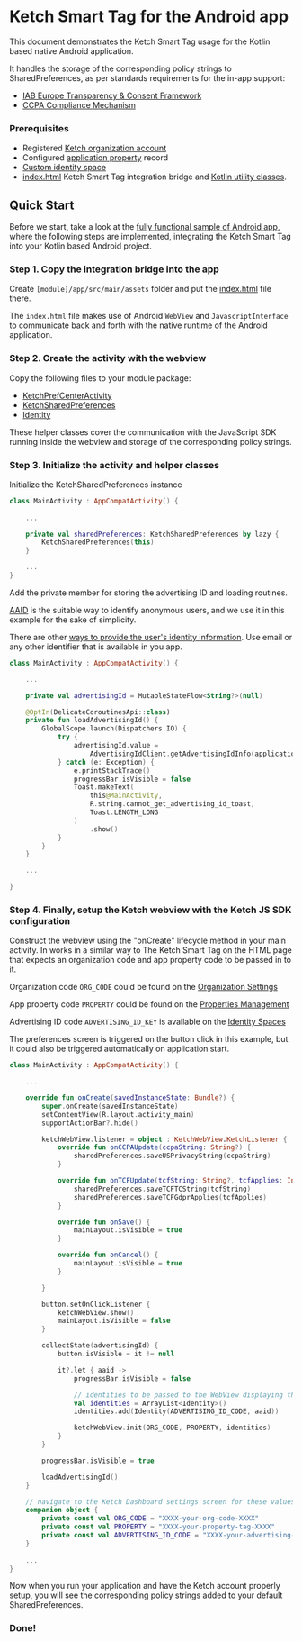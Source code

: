 # Ketch Smart Tag for the Android app

This document demonstrates the Ketch Smart Tag usage for the Kotlin based native Android application.

It handles the storage of the corresponding policy strings to SharedPreferences,
as per standards requirements for the in-app support:
- [IAB Europe Transparency & Consent Framework](https://github.com/InteractiveAdvertisingBureau/GDPR-Transparency-and-Consent-Framework/blob/master/TCFv2/IAB%20Tech%20Lab%20-%20CMP%20API%20v2.md#in-app-details)
- [CCPA Compliance Mechanism](https://github.com/InteractiveAdvertisingBureau/USPrivacy/blob/master/CCPA/USP%20API.md#in-app-support)

### Prerequisites
- Registered [Ketch organization account](https://app.ketch.com/settings/organization)
- Configured [application property](https://app.ketch.com/deployment/applications) record
- [Custom identity space](https://docs.ketch.com/hc/en-us/articles/360063594173-Managing-Properties#configuring-data-layer-setup-0-9)
- [index.html](./app/src/main/assets/index.html) Ketch Smart Tag integration bridge and [Kotlin utility classes](./app/src/main/java/com/ketch/sample/pref/).

## Quick Start

Before we start, take a look at the [fully functional sample of Android app](./../Android%20Ketch%20Pref%20Center%20using%20Kotlin),
where the following steps are implemented, integrating the Ketch Smart Tag into your Kotlin based Android project.

### Step 1. Copy the integration bridge into the app

Create `[module]/app/src/main/assets` folder and put the [index.html](./app/src/main/assets/index.html) file there.

The `index.html` file makes use of Android `WebView` and `JavascriptInterface` to
communicate back and forth with the native runtime of the Android application.

### Step 2. Create the activity with the webview

Copy the following files to your module package:
- [KetchPrefCenterActivity](./app/src/main/java/com/ketch/sample/pref/KetchWebView.kt)
- [KetchSharedPreferences](./app/src/main/java/com/ketch/sample/pref/KetchSharedPreferences.kt)
- [Identity](./app/src/main/java/com/ketch/sample/pref/Identity.kt)

These helper classes cover the communication with the JavaScript SDK
running inside the webview and storage of the corresponding policy strings.

### Step 3. Initialize the activity and helper classes

Initialize the KetchSharedPreferences instance

```kotlin
class MainActivity : AppCompatActivity() {
    
    ...

    private val sharedPreferences: KetchSharedPreferences by lazy {
        KetchSharedPreferences(this)
    }

    ...
}
```

Add the private member for storing the advertising ID and loading routines.

[AAID](https://developer.android.com/training/articles/ad-id) is the suitable way to identify anonymous users,
and we use it in this example for the sake of simplicity.

There are other [ways to provide the user's identity information](https://docs.ketch.com/hc/en-us/articles/1500003453742-About-Identity-Spaces#field-descriptions-0-1).
Use email or any other identifier that is available in you app.

```kotlin
class MainActivity : AppCompatActivity() {

    ...

    private val advertisingId = MutableStateFlow<String?>(null)

    @OptIn(DelicateCoroutinesApi::class)
    private fun loadAdvertisingId() {
        GlobalScope.launch(Dispatchers.IO) {
            try {
                advertisingId.value =
                    AdvertisingIdClient.getAdvertisingIdInfo(applicationContext).id
            } catch (e: Exception) {
                e.printStackTrace()
                progressBar.isVisible = false
                Toast.makeText(
                    this@MainActivity,
                    R.string.cannot_get_advertising_id_toast,
                    Toast.LENGTH_LONG
                )
                    .show()
            }
        }
    }

    ...

}
```

### Step 4. Finally, setup the Ketch webview with the Ketch JS SDK configuration

Construct the webview using the "onCreate" lifecycle method in your main activity.
In works in a similar way to The Ketch Smart Tag on the HTML page 
that expects an organization code and app property code to be passed in to it.

Organization code `ORG_CODE` could be found on the [Organization Settings](https://app.ketch.com/settings/organization)

App property code `PROPERTY` could be found on the [Properties Management](https://app.ketch.com/deployment/applications)

Advertising ID code `ADVERTISING_ID_KEY` is available on the [Identity Spaces](https://app.ketch.com/settings/identity-spaces)

The preferences screen is triggered on the button click in this example, but it could also be
triggered automatically on application start.

```kotlin
class MainActivity : AppCompatActivity() {

    ...

    override fun onCreate(savedInstanceState: Bundle?) {
        super.onCreate(savedInstanceState)
        setContentView(R.layout.activity_main)
        supportActionBar?.hide()

        ketchWebView.listener = object : KetchWebView.KetchListener {
            override fun onCCPAUpdate(ccpaString: String?) {
                sharedPreferences.saveUSPrivacyString(ccpaString)
            }

            override fun onTCFUpdate(tcfString: String?, tcfApplies: Int?) {
                sharedPreferences.saveTCFTCString(tcfString)
                sharedPreferences.saveTCFGdprApplies(tcfApplies)
            }

            override fun onSave() {
                mainLayout.isVisible = true
            }

            override fun onCancel() {
                mainLayout.isVisible = true
            }

        }

        button.setOnClickListener {
            ketchWebView.show()
            mainLayout.isVisible = false
        }

        collectState(advertisingId) {
            button.isVisible = it != null

            it?.let { aaid ->
                progressBar.isVisible = false

                // identities to be passed to the WebView displaying the Ketch Preference Center
                val identities = ArrayList<Identity>()
                identities.add(Identity(ADVERTISING_ID_CODE, aaid))

                ketchWebView.init(ORG_CODE, PROPERTY, identities)
            }
        }

        progressBar.isVisible = true

        loadAdvertisingId()
    }

    // navigate to the Ketch Dashboard settings screen for these values
    companion object {
        private const val ORG_CODE = "XXXX-your-org-code-XXXX"
        private const val PROPERTY = "XXXX-your-property-tag-XXXX"
        private const val ADVERTISING_ID_CODE = "XXXX-your-advertising-id-code-XXXX"
    }
    
    ...
}

```

Now when you run your application and have the Ketch account properly setup,
you will see the corresponding policy strings added to your default SharedPreferences.

### Done!
